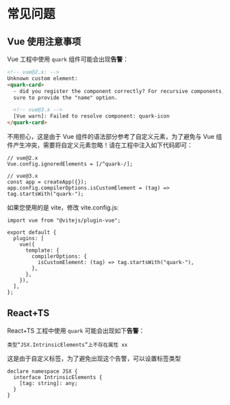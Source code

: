 # 常见问题

## Vue 使用注意事项

Vue 工程中使用 `quark` 组件可能会出现**告警**：

```html
<!-- vue@2.x: -->
Unknown custom element:
<quark-card>
  - did you register the component correctly? For recursive components, make
  sure to provide the "name" option.

  <!-- vue@3.x -->
  [Vue warn]: Failed to resolve component: quark-icon
</quark-card>
```

不用担心，这是由于 Vue 组件的语法部分参考了自定义元素，为了避免与 Vue 组件产生冲突，需要将自定义元素忽略！请在工程中注入如下代码即可：

```tsx
// vue@2.x
Vue.config.ignoredElements = [/^quark-/];

// vue@3.x
const app = createApp({});
app.config.compilerOptions.isCustomElement = (tag) => tag.startsWith("quark-");
```

如果您使用的是 vite，修改 vite.config.js:

```tsx
import vue from "@vitejs/plugin-vue";

export default {
  plugins: [
    vue({
      template: {
        compilerOptions: {
          isCustomElement: (tag) => tag.startsWith("quark-"),
        },
      },
    }),
  ],
};
```

## React+TS

React+TS 工程中使用 `quark` 可能会出现如下**告警**：

```
类型“JSX.IntrinsicElements”上不存在属性 xx
```

这是由于自定义标签，为了避免出现这个告警，可以设置标签类型

```
declare namespace JSX {
  interface IntrinsicElements {
    [tag: string]: any;
  }
}
```
